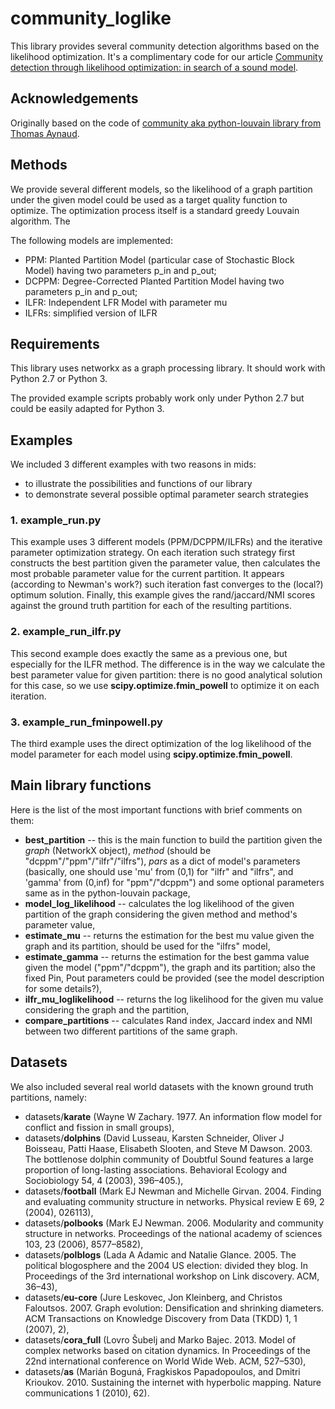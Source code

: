 # community_loglike
This library provides several community detection algorithms based on the likelihood optimization. 
It's a complimentary code for our article [Community detection through likelihood optimization: in search of a sound model](https://arxiv.org/abs/1802.04472).

## Acknowledgements
Originally based on the code of [community aka python-louvain library from Thomas Aynaud](https://github.com/taynaud/python-louvain).

## Methods
We provide several different models, so the likelihood of a graph partition under the given model could be used as a target quality function to optimize.
The optimization process itself is a standard greedy Louvain algorithm. The 

The following models are implemented:
  * PPM: Planted Partition Model (particular case of Stochastic Block Model) having two parameters p_in and p_out;
  * DCPPM: Degree-Corrected Planted Partition Model having two parameters p_in and p_out;
  * ILFR: Independent LFR Model with parameter mu
  * ILFRs: simplified version of ILFR

## Requirements
This library uses networkx as a graph processing library.
It should work with Python 2.7 or Python 3.

The provided example scripts probably work only under Python 2.7 but could be easily adapted for Python 3.

## Examples
We included 3 different examples with two reasons in mids:
  * to illustrate the possibilities and functions of our library
  * to demonstrate several possible optimal parameter search strategies

### 1. example_run.py
This example uses 3 different models (PPM/DCPPM/ILFRs) and the iterative parameter optimization strategy.
On each iteration such strategy first constructs the best partition given the parameter value, then calculates the most probable parameter value for the current partition. It appears (according to Newman's work?) such iteration fast converges to the (local?) optimum solution.
Finally, this example gives the rand/jaccard/NMI scores against the ground truth partition for each of the resulting partitions.

### 2. example_run_ilfr.py
This second example does exactly the same as a previous one, but especially for the ILFR method.
The difference is in the way we calculate the best parameter value for given partition: there is no good analytical solution for this case, so we use **scipy.optimize.fmin_powell** to optimize it on each iteration.

### 3. example_run_fminpowell.py
The third example uses the direct optimization of the log likelihood of the model parameter for each model using **scipy.optimize.fmin_powell**.


## Main library functions
Here is the list of the most important functions with brief comments on them:
  * **best_partition** -- this is the main function to build the partition given the *graph* (NetworkX object), *method* (should be "dcppm"/"ppm"/"ilfr"/"ilfrs"), *pars* as a dict of model's parameters (basically, one should use 'mu' from (0,1) for "ilfr" and "ilfrs", and 'gamma' from (0,inf) for "ppm"/"dcppm") and some optional parameters same as in the python-louvain package,
  * **model_log_likelihood** -- calculates the log likelihood of the given partition of the graph considering the given method and method's parameter value,
  * **estimate_mu** -- returns the estimation for the best mu value given the graph and its partition, should be used for the "ilfrs" model,
  * **estimate_gamma** -- returns the estimation for the best gamma value given the model ("ppm"/"dcppm"), the graph and its partition; also the fixed Pin, Pout parameters could be provided (see the model description for some details?),
  * **ilfr_mu_loglikelihood** -- returns the log likelihood for the given mu value considering the graph and the partition,
  * **compare_partitions** -- calculates Rand index, Jaccard index and NMI between two different partitions of the same graph.

## Datasets 
We also included several real world datasets with the known ground truth partitions, namely:
  * datasets/**karate** (Wayne W Zachary. 1977. An information flow model for conflict and fission in small groups),
  * datasets/**dolphins** (David Lusseau, Karsten Schneider, Oliver J Boisseau, Patti Haase, Elisabeth Slooten, and Steve M Dawson. 2003. The bottlenose dolphin community of Doubtful Sound features a large proportion of long-lasting associations. Behavioral Ecology and Sociobiology 54, 4 (2003), 396–405.),
  * datasets/**football** (Mark EJ Newman and Michelle Girvan. 2004. Finding and evaluating community structure in networks. Physical review E 69, 2 (2004), 026113),
  * datasets/**polbooks** (Mark EJ Newman. 2006. Modularity and community structure in networks. Proceedings of the national academy of sciences 103, 23 (2006), 8577–8582),
  * datasets/**polblogs** (Lada A Adamic and Natalie Glance. 2005. The political blogosphere and the 2004 US election: divided they blog. In Proceedings of the 3rd international workshop on Link discovery. ACM, 36–43),
  * datasets/**eu-core** (Jure Leskovec, Jon Kleinberg, and Christos Faloutsos. 2007. Graph evolution: Densification and shrinking diameters. ACM Transactions on Knowledge Discovery from Data (TKDD) 1, 1 (2007), 2),
  * datasets/**cora_full** (Lovro Šubelj and Marko Bajec. 2013. Model of complex networks based on citation dynamics. In Proceedings of the 22nd international conference on World Wide Web. ACM, 527–530),
  * datasets/**as** (Marián Boguná, Fragkiskos Papadopoulos, and Dmitri Krioukov. 2010. Sustaining the internet with hyperbolic mapping. Nature communications 1 (2010), 62).
